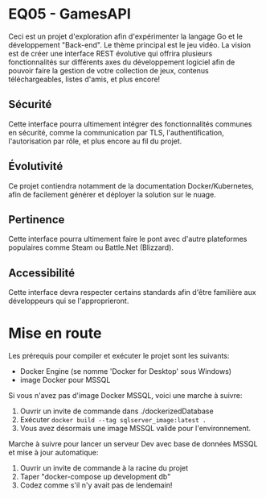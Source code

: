 # EQ05 - GamesAPI
Ceci est un projet d'exploration afin d'expérimenter la langage Go et le développement "Back-end".
Le thème principal est le jeu vidéo. La vision est de créer une interface REST évolutive qui offrira plusieurs fonctionnalités sur différents axes du développement logiciel afin de pouvoir faire la gestion de votre collection de jeux, contenus téléchargeables, listes d'amis, et plus encore!
## Sécurité
Cette interface pourra ultimement intégrer des fonctionnalités communes en sécurité, comme la communication par TLS, l'authentification, l'autorisation par rôle, et plus encore au fil du projet.
## Évolutivité
Ce projet contiendra notamment de la documentation Docker/Kubernetes, afin de facilement générer et déployer la solution sur le nuage.
## Pertinence
Cette interface pourra ultimement faire le pont avec d'autre plateformes populaires comme Steam ou Battle.Net (Blizzard).
## Accessibilité
Cette interface devra respecter certains standards afin d'être familière aux développeurs qui se l'approprieront.
# Mise en route
Les prérequis pour compiler et exécuter le projet sont les suivants: 
- Docker Engine (se nomme 'Docker for Desktop' sous Windows)
- image Docker pour MSSQL

Si vous n'avez pas d'image Docker MSSQL, voici une marche à suivre:
1. Ouvrir un invite de commande dans ./dockerizedDatabase
2. Exécuter `docker build --tag sqlserver_image:latest .`
3. Vous avez désormais une image MSSQL valide pour l'environnement.

Marche à suivre pour lancer un serveur Dev avec base de données MSSQL et mise à jour automatique:
1. Ouvrir un invite de commande à la racine du projet
2. Taper "docker-compose up development db"
3. Codez comme s'il n'y avait pas de lendemain!



